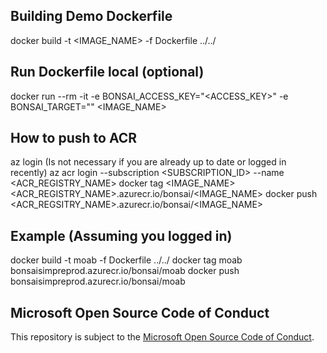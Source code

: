 ## Building Demo Dockerfile
docker build -t <IMAGE_NAME> -f Dockerfile ../../

## Run Dockerfile local (optional)
docker run --rm -it -e BONSAI_ACCESS_KEY="<ACCESS_KEY>" -e BONSAI_TARGET="<TARGET>" <IMAGE_NAME>

## How to push to ACR
az login (Is not necessary if you are already up to date or logged in recently)
az acr login --subscription <SUBSCRIPTION_ID> --name <ACR_REGISTRY_NAME>
docker tag <IMAGE_NAME> <ACR_REGISTRY_NAME>.azurecr.io/bonsai/<IMAGE_NAME>
docker push <ACR_REGSITRY_NAME>.azurecr.io/bonsai/<IMAGE_NAME>


## Example (Assuming you logged in)
docker build -t moab -f Dockerfile ../../
docker tag moab bonsaisimpreprod.azurecr.io/bonsai/moab
docker push bonsaisimpreprod.azurecr.io/bonsai/moab


## Microsoft Open Source Code of Conduct
This repository is subject to the [Microsoft Open Source Code of Conduct](https://opensource.microsoft.com/codeofconduct).
